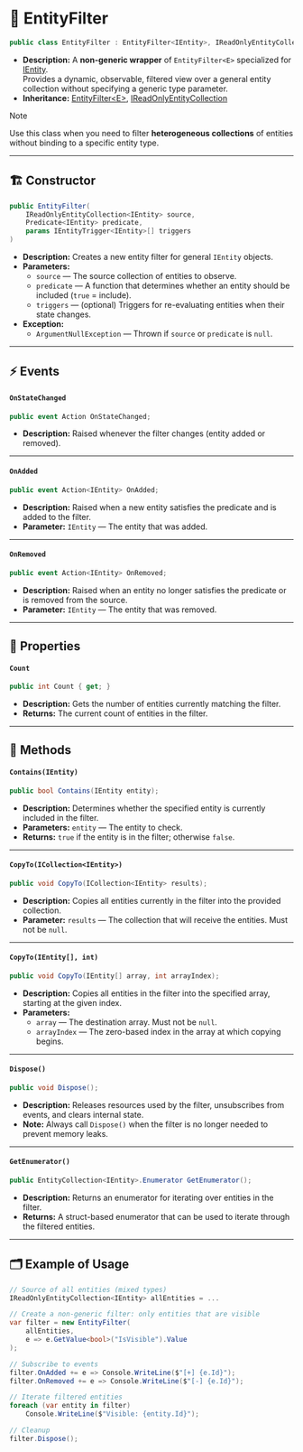 # 🧩 EntityFilter

```csharp
public class EntityFilter : EntityFilter<IEntity>, IReadOnlyEntityCollection
```

- **Description:** A **non-generic wrapper** of `EntityFilter<E>` specialized for [IEntity](../Entities/IEntity.md).  
  Provides a dynamic, observable, filtered view over a general entity collection without specifying a generic type
  parameter.
- **Inheritance:** [EntityFilter\<E>](./EntityFilter.md),
  [IReadOnlyEntityCollection](../Collections/IReadOnlyEntityCollection.md)

> [!NOTE]  
> Use this class when you need to filter **heterogeneous collections** of entities without binding to a specific entity
> type.

---

## 🏗️ Constructor

```csharp
public EntityFilter(
    IReadOnlyEntityCollection<IEntity> source,
    Predicate<IEntity> predicate,
    params IEntityTrigger<IEntity>[] triggers
)
```

- **Description:** Creates a new entity filter for general `IEntity` objects.
- **Parameters:**
    - `source` — The source collection of entities to observe.
    - `predicate` — A function that determines whether an entity should be included (`true` = include).
    - `triggers` — (optional) Triggers for re-evaluating entities when their state changes.
- **Exception:**
    - `ArgumentNullException` — Thrown if `source` or `predicate` is `null`.

---

## ⚡ Events

#### `OnStateChanged`

```csharp
public event Action OnStateChanged;
```

- **Description:** Raised whenever the filter changes (entity added or removed).

---

#### `OnAdded`

```csharp
public event Action<IEntity> OnAdded;
```

- **Description:** Raised when a new entity satisfies the predicate and is added to the filter.
- **Parameter:** `IEntity` — The entity that was added.

---

#### `OnRemoved`

```csharp
public event Action<IEntity> OnRemoved;
```

- **Description:** Raised when an entity no longer satisfies the predicate or is removed from the source.
- **Parameter:** `IEntity` — The entity that was removed.

---

## 🔑 Properties

#### `Count`

```csharp
public int Count { get; }
```

- **Description:** Gets the number of entities currently matching the filter.
- **Returns:** The current count of entities in the filter.

---

## 🏹 Methods

#### `Contains(IEntity)`

```csharp
public bool Contains(IEntity entity);
```

- **Description:** Determines whether the specified entity is currently included in the filter.
- **Parameters:** `entity` — The entity to check.
- **Returns:** `true` if the entity is in the filter; otherwise `false`.

---

#### `CopyTo(ICollection<IEntity>)`

```csharp
public void CopyTo(ICollection<IEntity> results);
```

- **Description:** Copies all entities currently in the filter into the provided collection.
- **Parameter:** `results` — The collection that will receive the entities. Must not be `null`.

---

#### `CopyTo(IEntity[], int)`

```csharp
public void CopyTo(IEntity[] array, int arrayIndex);
```

- **Description:** Copies all entities in the filter into the specified array, starting at the given index.
- **Parameters:**
    - `array` — The destination array. Must not be `null`.
    - `arrayIndex` — The zero-based index in the array at which copying begins.

---

#### `Dispose()`

```csharp
public void Dispose();
```

- **Description:** Releases resources used by the filter, unsubscribes from events, and clears internal state.
- **Note:** Always call `Dispose()` when the filter is no longer needed to prevent memory leaks.

---

#### `GetEnumerator()`

```csharp
public EntityCollection<IEntity>.Enumerator GetEnumerator();
```

- **Description:** Returns an enumerator for iterating over entities in the filter.
- **Returns:** A struct-based enumerator that can be used to iterate through the filtered entities.

---

## 🗂 Example of Usage

```csharp
// Source of all entities (mixed types)
IReadOnlyEntityCollection<IEntity> allEntities = ...

// Create a non-generic filter: only entities that are visible
var filter = new EntityFilter(
    allEntities,
    e => e.GetValue<bool>("IsVisible").Value
);

// Subscribe to events
filter.OnAdded += e => Console.WriteLine($"[+] {e.Id}");
filter.OnRemoved += e => Console.WriteLine($"[-] {e.Id}");

// Iterate filtered entities
foreach (var entity in filter)
    Console.WriteLine($"Visible: {entity.Id}");

// Cleanup
filter.Dispose();
```